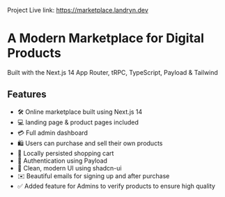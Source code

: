 Project Live link: https://marketplace.landryn.dev


# A Modern Marketplace for Digital Products

Built with the Next.js 14 App Router, tRPC, TypeScript, Payload & Tailwind

## Features

- 🛠️ Online marketplace built using Next.js 14
- 💻 landing page & product pages included
- 💳 Full admin dashboard
- 🛍️ Users can purchase and sell their own products
- 🛒 Locally persisted shopping cart
- 🔑 Authentication using Payload
- 🌟 Clean, modern UI using shadcn-ui
- ✉️ Beautiful emails for signing up and after purchase
- ✅ Added feature for Admins to verify products to ensure high quality

